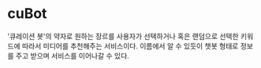 # cuBot


'큐레이션 봇'의 약자로 원하는 장르를 사용자가 선택하거나 혹은 랜덤으로 선택한 키워드에 따라서 미디어를 추천해주는 서비스이다. 
이름에서 알 수 있듯이 챗봇 형태로 정보를 주고 받으며 서비스를 이어나갈 수 있다.


